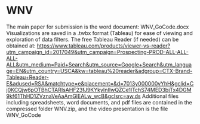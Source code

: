 # WNV
The main paper for submission is the word document: WNV_GoCode.docx
Visualizations are saved in a .twbx format (Tableau) for ease of viewing
and exploration of data filters. The free Tableau Reader (if needed) can 
be obtained at: https://www.tableau.com/products/viewer-vs-reader?utm_campaign_id=2017049&utm_campaign=Prospecting-PROD-ALL-ALL-ALL-ALL&utm_medium=Paid+Search&utm_source=Google+Search&utm_language=EN&utm_country=USCA&kw=tableau%20reader&adgroup=CTX-Brand-Tableau+Reader-E&adused=RSA&matchtype=e&placement=&d=7013y000000vYhH&gclid=Cj0KCQjw6pOTBhCTARIsAHF23fJ9KYkyInIIwQZCe1lTchS74MED3bjTx4DGM9kf61ThHD1ZVznaVeAaAmGlEALw_wcB&gclsrc=aw.ds
Additional files including spreadsheets, word documents, and pdf files are contained in the compressed folder WNV.zip, and the video presentation is the file WNV_GoCode

